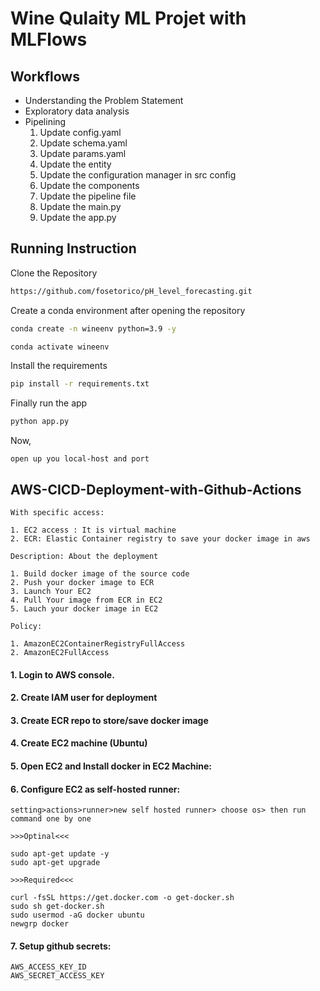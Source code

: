 # Wine Qulaity ML Projet with MLFlows

## Workflows
- Understanding the Problem Statement
- Exploratory data analysis
- Pipelining
    1. Update config.yaml
    2. Update schema.yaml
    3. Update params.yaml
    4. Update the entity
    5. Update the configuration manager in src config
    6. Update the components
    7. Update the pipeline file
    8. Update the main.py
    9. Update the app.py

## Running Instruction
Clone the Repository

```bash
https://github.com/fosetorico/pH_level_forecasting.git
```

Create a conda environment after opening the repository

```bash or CMD
conda create -n wineenv python=3.9 -y
```

```bash or CMD
conda activate wineenv
```

Install the requirements

```bash or CMD
pip install -r requirements.txt
```

Finally run the app

```bash or CMD
python app.py
```

Now,

```
open up you local-host and port
```

## AWS-CICD-Deployment-with-Github-Actions

	With specific access:

	1. EC2 access : It is virtual machine
	2. ECR: Elastic Container registry to save your docker image in aws

	Description: About the deployment

	1. Build docker image of the source code
	2. Push your docker image to ECR
	3. Launch Your EC2 
	4. Pull Your image from ECR in EC2
	5. Lauch your docker image in EC2

	Policy:

	1. AmazonEC2ContainerRegistryFullAccess
	2. AmazonEC2FullAccess

#### 1. Login to AWS console.

#### 2. Create IAM user for deployment

#### 3. Create ECR repo to store/save docker image

#### 4. Create EC2 machine (Ubuntu) 

#### 5. Open EC2 and Install docker in EC2 Machine:

#### 6. Configure EC2 as self-hosted runner:
    setting>actions>runner>new self hosted runner> choose os> then run command one by one

	>>>Optinal<<<

	sudo apt-get update -y
	sudo apt-get upgrade
	
	>>>Required<<<

	curl -fsSL https://get.docker.com -o get-docker.sh
	sudo sh get-docker.sh
	sudo usermod -aG docker ubuntu
	newgrp docker

#### 7. Setup github secrets:

    AWS_ACCESS_KEY_ID
    AWS_SECRET_ACCESS_KEY